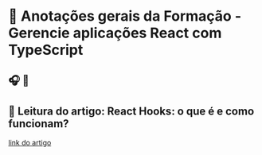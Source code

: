 # 📝 Anotações gerais da Formação - Gerencie aplicações React com TypeScript

🎧 📄
---

## 📄 Leitura do artigo: React Hooks: o que é e como funcionam?
[link do artigo](https://www.alura.com.br/artigos/react-hooks?_gl=1*19umvaq*_ga*MTI4OTcxMTkxMy4xNjc5MzMxNDMy*_ga_1EPWSW3PCS*MTcwODcwMzc3Ny4xMjkuMS4xNzA4NzA2NjQ3LjAuMC4w*_fplc*TWFvdldMR0R5SlBuTEVzWUF2TXNPMFdqeVpjdzUyZ3k0VlUxeUo0bU1TYnl4NGYzRW1UVDdObllvZENpdTZLZU5wdnAzUWFsQ1I4WXQlMkYxY1dMZnhKMXVqZVBGcVNERDEyMW5lVG9udzdCellnRE52Z1VuJTJGSTZMJTJGTTdUYlBBJTNEJTNE)

